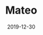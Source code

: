---
title: Mateo
description: Mateo is perfect for modern personal blogs with a unique content-oriented design.
image: '/assets/img/projects/mateo-preview.jpg'
price: 49
home: https://jekyllthemes.io/theme/mateo-blog-jekyll-theme
demo: https://mateo-jekyll.netlify.com/
date: 2019-12-30
---